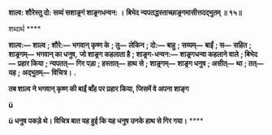 **शाल्व: शौरेस्तु दो: सव्यं सशाङ्र्गं शाङ्र्गधन्वन: ।** **बिभेद न्यपतद्धस्ताच्छाङ्र्गमासीत्तदद्भुतम् ॥ १५॥** 

शब्दार्थ **** 

**शाल्व:—** **शाल्व** **; शौरे:—** **भगवान् कृष्ण के** **; तु—** **लेकिन** **; दो:—** **बाहु** **; सव्यम्—** **बाईं** **; स—** **सहित** **; शाङ्र्गम्—** **भगवान् का धनुष,** **जो शाङ्र्ग कहलाता है** **; शाङ्र्ग-धन्वन:—** **शाङ्र्गधन्वा कहलाने वाले** **; बिभेद—** **प्रहार किया** **; न्यपतत्—** **गिर पड़ा** **; हस्तात्—** **हाथ** **से** **; शाङ्र्गम्—** **शाङ्र्ग धनुष** **; असीत्—** **था** **; तत्—** **यह** **; अद्भुतम्—** **विचित्र।** **.** 

**तब शाल्व ने भगवान् कृष्ण की बाईं बाँह पर प्रहार किया, जिसमें वे अपना शाङ्ग** 

**ü** 

**ü धनुष** **पकड़े थे। विचित्र बात यह हुई कि यह धनुष उनके हाथ से गिर गया।** **** 